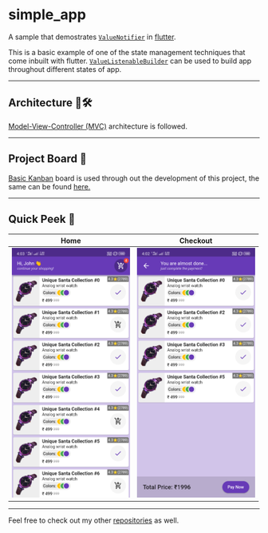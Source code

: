 # simple_app

A sample that demostrates [`ValueNotifier`](https://api.flutter.dev/flutter/foundation/ValueNotifier-class.html) in [flutter](https://flutter.dev).

This is a basic example of one of the state management techniques that come inbuilt with flutter. [`ValueListenableBuilder`](https://api.flutter.dev/flutter/widgets/ValueListenableBuilder-class.html) can be used to build app throughout different states of app.

---
## Architecture 📏🛠
[Model-View-Controller (MVC)](https://g.co/kgs/6YDU8y) architecture is followed.

---
## Project Board 🎯

[Basic Kanban](https://github.com/srikanth7785/simple_stateManagement_app/projects/2) board is used through out the development of this project, the same can be found [here.](https://github.com/srikanth7785/simple_stateManagement_app/projects/2)

---
## Quick Peek 👀


| Home | Checkout |
|:---:|:---:|
|<img src="HomeScreen.png" height="500px">|<img src="CheckoutScreen.png" height="500px">|

---

Feel free to check out my other [repositories](https://github.com/srikanth7785?tab=repositories) as well.